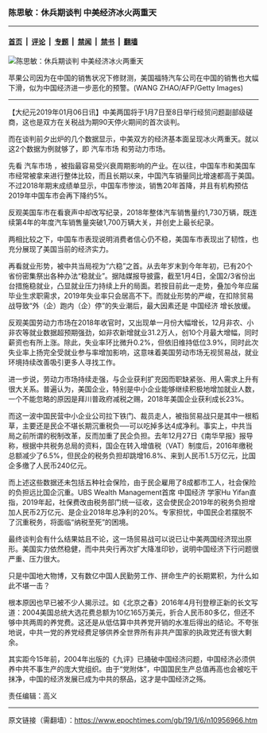 ### 陈思敏：休兵期谈判 中美经济冰火两重天

---

#### [首页](../../../..?n10956966) &nbsp;|&nbsp; [评论](../../../../../epoch-comment?n10956966) &nbsp;|&nbsp; [专题](../../../../../epoch-special?n10956966) &nbsp;|&nbsp; [禁闻](../../../../../epoch-news?n10956966) &nbsp;|&nbsp; [禁书](../../../../../books?n10956966) &nbsp;|&nbsp; [翻墙](https://github.com/gfw-breaker/nogfw/blob/master/README.md?n10956966)


<div><img alt="陈思敏：休兵期谈判 中美经济冰火两重天" class="attachment-djy_600_400 size-djy_600_400 wp-post-image" src="https://i.epochtimes.com/assets/uploads/2019/01/apple.jpg"/>
<div class="caption">
 <p>
  苹果公司因为在中国的销售状况下修财测，美国福特汽车公司在中国的销售也大幅下滑，似为中国经济进一步恶化的预警。(WANG ZHAO/AFP/Getty Images)
 </p>
</div></div><hr/><div class="post_content" id="artbody" itemprop="articleBody">
 <!-- article content begin -->
 <p>
  【大纪元2019年01月06日讯】中美两国将于1月7日至8日举行经贸问题副部级磋商，这也是双方在关税战为期90天停火期间的首次谈判。
 </p>
 <p>
  而在谈判前夕出炉的几个数据显示，中美双方的经济基本面呈现冰火两重天。就以这2个数据为例就够了，即
  <ok href="https://www.epochtimes.com/gb/tag/%E6%B1%BD%E8%BD%A6%E5%B8%82%E5%9C%BA.html">
   汽车市场
  </ok>
  和劳动力市场。
 </p>
 <p>
  先看
  <ok href="https://www.epochtimes.com/gb/tag/%E6%B1%BD%E8%BD%A6%E5%B8%82%E5%9C%BA.html">
   汽车市场
  </ok>
  ，被指最容易受兴衰周期影响的产业。在以往，中国车市和美国车市经常被拿来进行整体比较，而且长期以来，中国汽车销量同比增速都高于美国。不过2018年期末成绩单显示，中国车市惨淡，销售20年首降，并且有机构预估2019年中国车市会再下降约5%。
 </p>
 <p>
  反观美国车市在看衰声中却改写纪录，2018年整体汽车销售量约1,730万辆，既连续第4年的年度汽车销售量突破1,700万辆大关，并创史上最长纪录。
 </p>
 <p>
  两相比较之下，中国车市表现说明消费者信心仍不稳，美国车市表现出了韧性，也充分展现了美国当前的经济实力。
 </p>
 <p>
  再看就业形势，被中共当局视为“六稳”之首。从去年岁末到今年年初，已有20个省份密集祭出各种办法“稳就业”。据陆媒报导披露，截至1月4日，全国2/3省份出台措施稳就业，凸显就业压力持续上升的局面。若按目前此一走势，叠加今年应届毕业生求职需求，2019年失业率只会居高不下。而就业形势的严峻，在扣除贸易战导致“外（企）跑内（企）停”的失业潮后，最大因素还是
  <ok href="https://www.epochtimes.com/gb/tag/%E4%B8%AD%E5%9B%BD%E7%BB%8F%E6%B5%8E.html">
   中国经济
  </ok>
  增长放缓。
 </p>
 <p>
  反观美国劳动力市场在2018年收官时，又出现单一月份大幅增长，12月非农、小非农等就业数据超预期强劲，如非农新增就业31.2万人，创10个月最大增幅，同时薪资也有所上涨。除此，失业率环比微升0.2%，但依旧维持低位3.9%，同时此次失业率上扬完全受就业参与率增加影响，这意味着美国劳动市场无视贸易战，就业环境持续改善吸引更多人寻找工作。
 </p>
 <p>
  进一步说，劳动力市场持续走强，与企业获利扩充因而职缺紧张、用人需求上升有很大关系。普遍认为，美国企业，特别是中小企业能够继续积极地增加就业人数，一个不能忽略的原因是拜川普政府减税之赐，2018年美国企业获利成长23%。
 </p>
 <p>
  而这一波中国民营中小企业公司拉下铁门、裁员走人，被指贸易战只是其中一根稻草，主要还是民企不堪长期沉重税负──可以吃掉多达4成净利。事实上，中共当局之前所谓的税制改革，反而加重了民企负担。去年12月27日《南华早报》报导称，根据中共税务总局的资料，国企在转入增值税（VAT）制度后，2016年缴税总额减少了6.5%，但民企的税务负担却跳增16.8%、来到人民币1.5万亿元，比国企多缴了人民币240亿元。
 </p>
 <p>
  而上述这些数据还未包括五种社会保险，由于民企雇用了8成都市工人，社会保险的负担远比国企沉重。UBS Wealth Management首席
  <ok href="https://www.epochtimes.com/gb/tag/%E4%B8%AD%E5%9B%BD%E7%BB%8F%E6%B5%8E.html">
   中国经济
  </ok>
  学家Hu Yifan直指，2019年起，社保费改由税务部门统一征收，这会使民企2019年的税务负担增加人民币2万亿元、是企业2018年总净利的20%。专家担忧，中国民企若摆脱不了沉重税务，将面临“纳税至死”的困境。
 </p>
 <p>
  最终谈判会有什么结果姑且不论，这一场贸易战可以说已让中美两国经济现出原形。美国实力依然稳健，而中共央行再次扩大降准印钞，说明中国经济下行问题很严重、压力很大。
 </p>
 <p>
  只是中国地大物博，又有数亿中国人民勤劳工作、拼命生产的长期累积，为什么如此不堪一击？
 </p>
 <p>
  根本原因也早已被不少人揭示过。如《北京之春》2016年4月刊登穆正新的长文写道：2004美国总统大选花费总额为10亿165万美元，折合人民币80多亿，但还不够中共两周的养党费。这还是从低估算中共养党开销的水准后得出的结论。不夸张地说，中共一党的养党经费足够供养全世界所有非共产国家的执政党还有很大剩余。
 </p>
 <p>
  其实距今15年前，2004年出版的《九评》已捅破中国经济问题，中国经济必须供养中共不事生产的庞大党组织。由于“党附体”，中国国民生产总值再高也会被吃干抹净，中国的经济发展已成为中共的祭品，这才是中国经济之殇。
 </p>
 <p>
  责任编辑：高义
 </p>
 <!-- article content end -->
 <div id="below_article_ad">
 </div>
</div>


---

原文链接（需翻墙）：https://www.epochtimes.com/gb/19/1/6/n10956966.htm